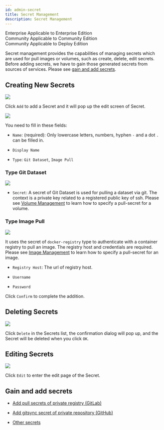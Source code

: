 ```yaml
---
id: admin-secret
title: Secret Management
description: Secret Management
---
```


<div class="label-sect">
  <div class="ee-only tooltip">Enterprise
    <span class="tooltiptext">Applicable to Enterprise Edition</span>
  </div>
  <div class="ce-only tooltip">Community
    <span class="tooltiptext">Applicable to Community Edition</span>
  </div>
  <div class="deploy-only tooltip">Community
    <span class="tooltiptext">Applicable to Deploy Edition</span>
  </div>
</div>

Secret management provides the capabilities of managing secrets which are used for pull images or volumes, such as create, delete, edit secrets. Before adding secrets, we have to gain those generated secrets from sources of services. Please see [gain and add secrets](#gain-and-add-secrets).

## Creating New Secrets

![](assets/secret_add_v38.png)

Click `Add` to add a Secret and it will pop up the edit screen of Secret.

![](assets/secret_empty_v38.png)

You need to fill in these fields:

+ `Name`: (required): Only lowercase letters, numbers, hyphen `-` and a dot `.` can be filled in.

+ `Display Name`

+ `Type`: `Git Dataset`, `Image Pull`

### Type Git Dataset

![](assets/secret_opaque_key_v26.png)

+ `Secret`: A secret of Git Dataset is used for pulling a dataset via git. The context is a private key related to a registered public key of ssh. Please see [Volume Management](admin-volume) to learn how to specify a pull-secret for a volume.

### Type Image Pull 

![](assets/secret_dockerconfigjson_v26.png)

It uses the secret of `docker-registry` type to authenticate with a container registry to pull an image. The registry host and credentials are required. Please see [Image Management](admin-image) to learn how to specify a pull-secret for an image.

+ `Registry Host`: The url of registry host.

+ `Username`

+ `Password`

Click `Confirm` to complete the addition.

## Deleting Secrets

![](assets/actions.png)

Click `Delete` in the Secrets list, the confirmation dialog will pop up, and the Secret will be deleted when you click `OK`.

## Editing Secrets

![](assets/actions.png)

Click `Edit` to enter the edit page of the Secret.

## Gain and add secrets

+ [Add pull secrets of private registry (GitLab)](../quickstart/secret-pull-image)

+ [Add gitsync secret of private repository (GitHub)](../quickstart/secret-gitsync)
  
+ [Other secrets](../quickstart/secret-pull-image#misc)
